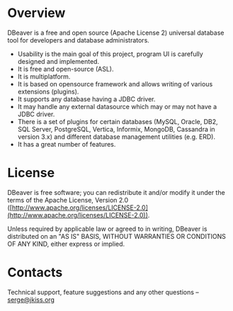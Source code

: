 # Overview

DBeaver is a free and open source (Apache License 2) universal database tool for developers and database administrators.

- Usability is the main goal of this project, program UI is carefully designed and implemented.
- It is free and open-source (ASL).
- It is multiplatform.
- It is based on opensource framework and allows writing of various extensions (plugins).
- It supports any database having a JDBC driver.
- It may handle any external datasource which may or may not have a JDBC driver.
- There is a set of plugins for certain databases (MySQL, Oracle, DB2, SQL Server, PostgreSQL, Vertica, Informix, MongoDB, Cassandra in version 3.x) and different database management utilities (e.g. ERD).
- It has a great number of features.

# License

DBeaver is free software; you can redistribute it and/or modify it under the terms of the Apache License, Version 2.0 ([http://www.apache.org/licenses/LICENSE-2.0](http://www.apache.org/licenses/LICENSE-2.0)).

Unless required by applicable law or agreed to in writing, DBeaver is distributed on an "AS IS" BASIS, WITHOUT WARRANTIES OR CONDITIONS OF ANY KIND, either express or implied.

# Contacts

Technical support, feature suggestions and any other questions – serge@jkiss.org